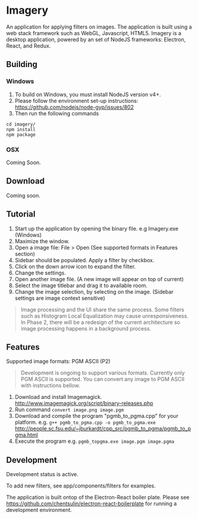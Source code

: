 # Imagery

An application for applying filters on images. The application is built using a web stack framework such as WebGL, Javascript, HTML5. Imagery is a desktop application, powered by an set of NodeJS frameworks: Electron, React, and Redux.

## Building

### Windows

1. To build on Windows, you must install NodeJS version v4+. 
2. Please follow the environment set-up instructions: https://github.com/nodejs/node-gyp/issues/802
3. Then run the following commands
```
cd imagery/
npm install
npm package
```

### OSX

Coming Soon.

## Download

Coming soon.

## Tutorial

1. Start up the application by opening the binary file. e.g Imagery.exe (Windows)
2. Maximize the window.
3. Open a image file: File > Open (See supported formats in Features section)
4. Sidebar should be populated. Apply a filter by checkbox. 
5. Click on the down arrow icon to expand the filter.
6. Change the settings.
7. Open another image file. (A new image will appear on top of current)
8. Select the image titlebar and drag it to available room.
9. Change the image selection, by selecting on the image. (Sidebar settings are image context sensitive)

> Image processing and the UI share the same process. Some filters such as Histogram Local Equalization may cause unresponsiveness. In Phase 2, there will be a redesign of the current architecture so image processing happens in a background process.

## Features

Supported image formats: PGM ASCII (P2)

> Development is ongoing to support various formats. Currently only PGM ASCII is supported. You can convert any image to PGM ASCII with instructions bellow.
 
1. Download and install Imagemagick. http://www.imagemagick.org/script/binary-releases.php
2. Run command ```convert image.png image.pgm```
3. Download and compile the program "pgmb_to_pgma.cpp" for your platform. e.g. ```g++ pgmb_to_pgma.cpp -o pgmb_to_pgma.exe``` http://people.sc.fsu.edu/~jburkardt/cpp_src/pgmb_to_pgma/pgmb_to_pgma.html
3. Execute the program e.g. ```pgmb_topgma.exe image.pgm image.pgma```

## Development

Development status is active.

To add new filters, see app/components/filters for examples.

The application is built ontop of the Electron-React boiler plate. Please see https://github.com/chentsulin/electron-react-boilerplate for running a development environment.